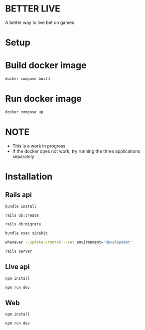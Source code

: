 # BETTER LIVE

A better way to live bet on games

# Setup

# Build docker image

```bash
docker compose build
```

# Run docker image

```bash
docker compose up
```

# NOTE

- This is a work in progress
- If the docker does not work, try running the three applications separately

# Installation

## Rails api

```bash
bundle install

rails db:create

rails db:migrate

bundle exec sidekiq

whenever --update-crontab --set environment='development'

rails server
```

## Live api

```bash
npm install

npm run dev
```

## Web

```bash
npm install

npm run dev
```
